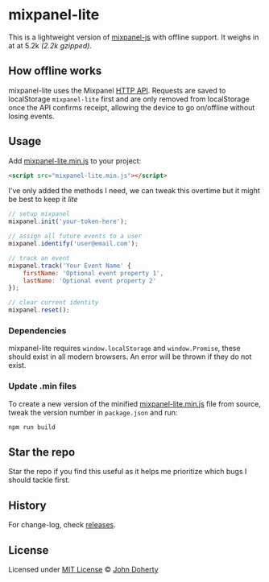 # mixpanel-lite

This is a lightweight version of [mixpanel-js](https://github.com/mixpanel/mixpanel-js) with offline support. It weighs in at at 5.2k _(2.2k gzipped)_.

## How offline works

mixpanel-lite uses the Mixpanel [HTTP API](https://developer.mixpanel.com/docs/http). Requests are saved to localStorage `mixpanel-lite` first and are only removed from localStorage once the API confirms receipt, allowing the device to go on/offline without losing events.

## Usage

Add [mixpanel-lite.min.js](dist/mixpanel-lite.min.js) to your project:

```html
<script src="mixpanel-lite.min.js"></script>
```

I've only added the methods I need, we can tweak this overtime but it might be best to keep it _lite_

```js
// setup mixpanel
mixpanel.init('your-token-here');

// assign all future events to a user
mixpanel.identify('user@email.com');

// track an event
mixpanel.track('Your Event Name' {
    firstName: 'Optional event property 1',
    lastName: 'Optional event property 2'
});

// clear current identity
mixpanel.reset();
```

### Dependencies

mixpanel-lite requires `window.localStorage` and `window.Promise`, these should exist in all modern browsers. An error will be thrown if they do not exist.

### Update .min files

To create a new version of the minified [mixpanel-lite.min.js](dist/mixpanel-lite.min.js) file from source, tweak the version number in `package.json` and run:

```bash
npm run build
```

## Star the repo

Star the repo if you find this useful as it helps me prioritize which bugs I should tackle first.

## History

For change-log, check [releases](https://github.com/john-doherty/mixpanel-lite/releases).

## License

Licensed under [MIT License](LICENSE) &copy; [John Doherty](https://twitter.com/mrJohnDoherty)